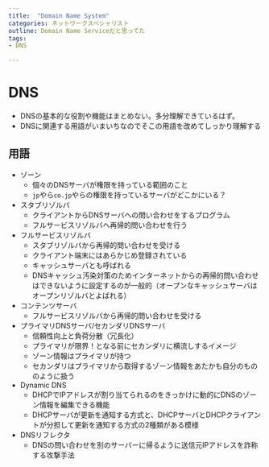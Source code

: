 ```yaml
---
title:  "Domain Name System"
categories: ネットワークスペシャリスト
outline: Domain Name Serviceだと思ってた
tags:
- DNS

---
```



# DNS

- DNSの基本的な役割や機能はまとめない。多分理解できているはず。
- DNSに関連する用語がいまいちなのでそこの用語を改めてしっかり理解する

## 用語

- ゾーン
  - 個々のDNSサーバが権限を持っている範囲のこと
  - `jp`やら`co.jp`やらの権限を持っているサーバがどこかにいる？
- スタブリゾルバ
  - クライアントからDNSサーバへの問い合わせをするプログラム
  - フルサービスリゾルバへ再帰的問い合わせを行う
- フルサービスリゾルバ
  - スタブリゾルバから再帰的問い合わせを受ける
  - クライアント端末にはあらかじめ登録されている
  - キャッシュサーバとも呼ばれる
  - DNSキャッシュ汚染対策のためインターネットからの再帰的問い合わせはできないように設定するのが一般的（オープンなキャッシュサーバはオープンリゾルバとよばれる）
- コンテンツサーバ
  - フルサービスリゾルバから再帰的問い合わせを受ける
- プライマリDNSサーバ/セカンダリDNSサーバ
  - 信頼性向上と負荷分散（冗長化）
  - プライマリが限界！となる前にセカンダリに横流しするイメージ
  - ゾーン情報はプライマリが持つ
  - セカンダリはプライマリから取得するゾーン情報をあたかも自分のもののように扱う
- Dynamic DNS
  - DHCPでIPアドレスが割り当てられるのをきっかけに動的にDNSのゾーン情報を編集できる機能
  - DHCPサーバが更新を通知する方式と、DHCPサーバとDHCPクライアントが分担して更新を通知する方式の2種類がある模様
- DNSリフレクタ
  - DNSの問い合わせを別のサーバーに帰るように送信元IPアドレスを詐称する攻撃手法



